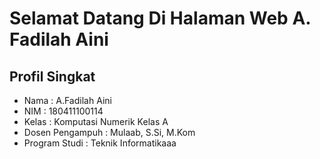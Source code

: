 # Selamat Datang Di Halaman Web A. Fadilah Aini

## **Profil Singkat**
- Nama : A.Fadilah Aini
- NIM : 180411100114
- Kelas : Komputasi Numerik Kelas A
- Dosen Pengampuh : Mulaab, S.Si, M.Kom
- Program Studi : Teknik Informatikaaa